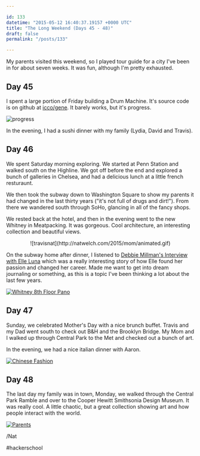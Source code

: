 ```yaml
---

id: 133
datetime: "2015-05-12 16:40:37.19157 +0000 UTC"
title: "The Long Weekend (Days 45 - 48)"
draft: false
permalink: "/posts/133"

---
```


My parents visited this weekend, so I played tour guide for a city I've been in for about seven weeks. It was fun, although I'm pretty exhausted.

## Day 45

I spent a large portion of Friday building a Drum Machine. It's source code is on github at [icco/gene](https://github.com/icco/gene). It barely works, but it's progress.

![progress](https://s3.amazonaws.com/f.cl.ly/items/3b3j0A2s3V2Z182K3H0y/Screen%!S(MISSING)hot%!-(MISSING)05-12%!a(MISSING)t%!.(MISSING)56%!p(MISSING)ng)

In the evening, I had a sushi dinner with my family (Lydia, David and Travis).

## Day 46

We spent Saturday morning exploring. We started at Penn Station and walked south on the Highline. We got off before the end and explored a bunch of galleries in Chelsea, and had a delicious lunch at a little french resturaunt.

We then took the subway down to Washington Square to show my parents it had changed in the last thirty years ("it's not full of drugs and dirt!"). From there we wandered south through SoHo, glancing in all of the fancy shops.

We rested back at the hotel, and then in the evening went to the new Whitney in Meatpacking. It was gorgeous. Cool architecture, an interesting collection and beautiful views.

<center>
![travisnat](http://natwelch.com/2015/mom/animated.gif)
</center>

On the subway home after dinner, I listened to [Debbie Millman's Interview with Elle Luna](http://designobserver.com/feature/elle-luna/38875/) which was a really interesting story of how Elle found her passion and changed her career. Made me want to get into dream journaling or something, as this is a topic I've been thinking a lot about the last few years.

<a href="https://www.flickr.com/photos/icco/16866669353" title="Whitney 8th Floor Pano by Nat Welch, on Flickr"><img src="https://c1.staticflickr.com/9/8872/16866669353_0d218f2fdb_k.jpg" alt="Whitney 8th Floor Pano"></a>

## Day 47

Sunday, we celebrated Mother's Day with a nice brunch buffet. Travis and my Dad went south to check out B&H and the Brooklyn Bridge. My Mom and I walked up through Central Park to the Met and checked out a bunch of art.

In the evening, we had a nice italian dinner with Aaron.

<a href="https://www.flickr.com/photos/icco/16936222244" title="Chinese Fashion by Nat Welch, on Flickr"><img src="https://c4.staticflickr.com/8/7758/16936222244_9f99528a87_b.jpg" alt="Chinese Fashion"></a>

## Day 48

The last day my family was in town, Monday, we walked through the Central Park Ramble and over to the Cooper Hewitt Smithsonia Design Museum. It was really cool. A little chaotic, but a great collection showing art and how people interact with the world.

<a href="https://www.flickr.com/photos/icco/16942543523" title="Parents by Nat Welch, on Flickr"><img src="https://c4.staticflickr.com/8/7704/16942543523_1b0b7c3950_b.jpg" alt="Parents"></a>

/Nat

#hackerschool
